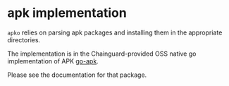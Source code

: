 # apk implementation

`apko` relies on parsing apk packages and installing them in the appropriate directories.

The implementation is in the Chainguard-provided OSS native go implementation of APK
[go-apk](https://pkg.go.dev/github.com/chainguard-dev/go-apk).

Please see the documentation for that package.
